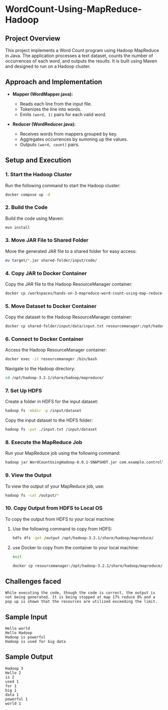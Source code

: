 
# WordCount-Using-MapReduce-Hadoop

## Project Overview
This project implements a Word Count program using Hadoop MapReduce in Java. The application processes a text dataset, counts the number of occurrences of each word, and outputs the results. It is built using Maven and designed to run on a Hadoop cluster.

## Approach and Implementation
- **Mapper (WordMapper.java):**
  - Reads each line from the input file.
  - Tokenizes the line into words.
  - Emits `(word, 1)` pairs for each valid word.

- **Reducer (WordReducer.java):**
  - Receives words from mappers grouped by key.
  - Aggregates occurrences by summing up the values.
  - Outputs `(word, count)` pairs.

## Setup and Execution

### 1. **Start the Hadoop Cluster**

Run the following command to start the Hadoop cluster:

```bash
docker compose up -d
```

### 2. **Build the Code**

Build the code using Maven:

```bash
mvn install
```

### 3. **Move JAR File to Shared Folder**

Move the generated JAR file to a shared folder for easy access:

```bash
mv target/*.jar shared-folder/input/code/
```

### 4. **Copy JAR to Docker Container**

Copy the JAR file to the Hadoop ResourceManager container:

```bash
docker cp /workspaces/hands-on-3-mapreduce-word-count-using-map-reduce-BhanuThanniru/shared-folder/input/data/WordCountUsingHadoop-0.0.1-SNAPSHOT.jar resourcemanager:/opt/hadoop-3.2.1/share/hadoop/mapreduce/
```

### 5. **Move Dataset to Docker Container**

Copy the dataset to the Hadoop ResourceManager container:

```bash
docker cp shared-folder/input/data/input.txt resourcemanager:/opt/hadoop-3.2.1/share/hadoop/mapreduce/
```

### 6. **Connect to Docker Container**

Access the Hadoop ResourceManager container:

```bash
docker exec -it resourcemanager /bin/bash
```

Navigate to the Hadoop directory:

```bash
cd /opt/hadoop-3.2.1/share/hadoop/mapreduce/
```

### 7. **Set Up HDFS**

Create a folder in HDFS for the input dataset:

```bash
hadoop fs -mkdir -p /input/dataset
```

Copy the input dataset to the HDFS folder:

```bash
hadoop fs -put ./input.txt /input/dataset
```

### 8. **Execute the MapReduce Job**

Run your MapReduce job using the following command:

```bash
hadoop jar WordCountUsingHadoop-0.0.1-SNAPSHOT.jar com.example.controller.Controller /input/dataset/input.txt /output
```

### 9. **View the Output**

To view the output of your MapReduce job, use:

```bash
hadoop fs -cat /output/*
```

### 10. **Copy Output from HDFS to Local OS**

To copy the output from HDFS to your local machine:

1. Use the following command to copy from HDFS:
    ```bash
    hdfs dfs -get /output /opt/hadoop-3.2.1/share/hadoop/mapreduce/
    ```

2. use Docker to copy from the container to your local machine:
   ```bash
   exit 
   ```
    ```bash
    docker cp resourcemanager:/opt/hadoop-3.2.1/share/hadoop/mapreduce/output/ shared-folder/output/
    ```
## Challenges faced
    While executing the code, though the code is correct, the output is not being generated. It is being stopped at map 17% reduce 0% and a pop up is shown that the resources are utilized exceeding the limit.

## Sample Input
    Hello world
    Hello Hadoop
    Hadoop is powerful
    Hadoop is used for big data

## Sample Output
    Hadoop 3
    Hello 2
    is 2
    used 1
    for 1
    big 1
    data 1
    powerful 1
    world 1